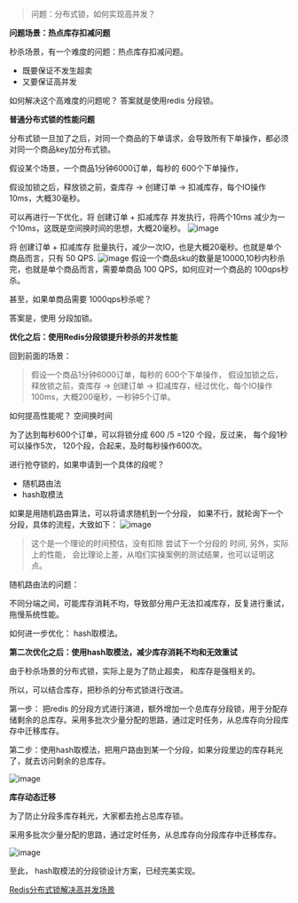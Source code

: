 > 问题：分布式锁，如何实现高并发？

**问题场景：热点库存扣减问题**

秒杀场景，有一个难度的问题：热点库存扣减问题。

- 既要保证不发生超卖
- 又要保证高并发

如何解决这个高难度的问题呢？ 答案就是使用redis 分段锁。

**普通分布式锁的性能问题**

分布式锁一旦加了之后，对同一个商品的下单请求，会导致所有下单操作，都必须对同一个商品key加分布式锁。

假设某个场景，一个商品1分钟6000订单，每秒的 600个下单操作，

假设加锁之后，释放锁之前，查库存 -> 创建订单 -> 扣减库存，每个IO操作10ms，大概30毫秒。

可以再进行一下优化，将 创建订单 + 扣减库存 并发执行，将两个10ms 减少为一个10ms，这既是空间换时间的思想，大概20毫秒。
![image](https://pic2.zhimg.com/80/v2-83938d7f569f34b8039bfe69d02f9f41_720w.webp)

将 创建订单 + 扣减库存 批量执行，减少一次IO，也是大概20毫秒。也就是单个商品而言，只有 50 QPS.
![image](https://pic4.zhimg.com/v2-9d033b065d685b696295e507c3e136cb_r.jpg)
假设一个商品sku的数量是10000,10秒内秒杀完，也就是单个商品而言，需要单商品 100 QPS，如何应对一个商品的 100qps秒杀。

甚至，如果单商品需要 1000qps秒杀呢？

答案是，使用 分段加锁。

**优化之后：使用Redis分段锁提升秒杀的并发性能**

回到前面的场景：

> 假设一个商品1分钟6000订单，每秒的 600个下单操作，
假设加锁之后，释放锁之前，查库存 -> 创建订单 -> 扣减库存，经过优化，每个IO操作100ms，大概200毫秒，一秒钟5个订单。

如何提高性能呢？ 空间换时间

为了达到每秒600个订单，可以将锁分成 600 /5 =120 个段，反过来， 每个段1秒可以操作5次， 120个段，合起来，及时每秒操作600次。

进行抢夺锁的，如果申请到一个具体的段呢？

- 随机路由法
- hash取模法

如果是用随机路由算法，可以将请求随机到一个分段， 如果不行，就轮询下一个分段，具体的流程，大致如下：
![image](https://pic2.zhimg.com/80/v2-d48124721271751932db7a9cc0b79785_720w.webp)
> 这个是一个理论的时间预估，没有扣除 尝试下一个分段的 时间, 另外，实际上的性能， 会比理论上差，从咱们实操案例的测试结果，也可以证明这点。


随机路由法的问题：

不同分端之间，可能库存消耗不均，导致部分用户无法扣减库存，反复进行重试，拖慢系统性能。

如何进一步优化： hash取模法。

**第二次优化之后：使用hash取模法，减少库存消耗不均和无效重试**

由于秒杀场景的分布式锁，实际上是为了防止超卖， 和库存是强相关的。

所以，可以结合库存，把秒杀的分布式锁进行改进。

第一步： 把redis 的分段方式进行演进，额外增加一个总库存分段锁，用于分配存储剩余的总库存。采用多批次少量分配的思路，通过定时任务，从总库存向分段库存中迁移库存。

第二步：使用hash取模法，把用户路由到某一个分段，如果分段里边的库存耗光了，就去访问剩余的总库存。

![image](https://pic3.zhimg.com/80/v2-0ea943b45e9f6a8fbc4a8fc0c098a276_720w.webp)

**库存动态迁移**

为了防止分段多库存耗光，大家都去抢占总库存锁。

采用多批次少量分配的思路，通过定时任务，从总库存向分段库存中迁移库存。

![image](https://pic4.zhimg.com/80/v2-602c3f4ee0d8a6d68688ae9f2049f80b_720w.webp)

至此， hash取模法的分段锁设计方案，已经完美实现。

[Redis分布式锁解决高并发场景](https://zhuanlan.zhihu.com/p/268290754)